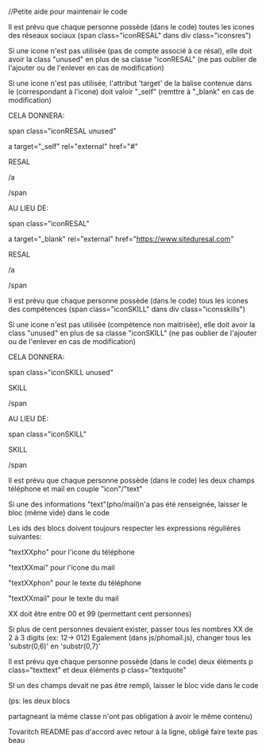 //Petite aide pour maintenair le code

Il est prévu que chaque personne possède (dans le code) toutes les icones des réseaux sociaux (span class="iconRESAL" dans div class="iconsres")

Si une icone n'est pas utilisée (pas de compte associé à ce résal), elle doit avoir la class "unused" en plus de sa classe "iconRESAL" (ne pas oublier de l'ajouter ou de l'enlever en cas de modification)

Si une icone n'est pas utilisée, l'attribut 'target' de la balise <a> contenue dans le <span> (correspondant à l'icone) doit valoir "_self" (remttre à "_blank" en cas de modification)

CELA DONNERA:

span class="iconRESAL unused"

a target="_self" rel="external" href="#"

RESAL

/a

/span

AU LIEU DE:

span class="iconRESAL"

a target="_blank" rel="external" href="https://www.siteduresal.com"

RESAL

/a

/span


Il est prévu que chaque personne possède (dans le code) tous les icones des compétences (span class="iconSKILL" dans div class="iconsskills")

Si une icone n'est pas utilisée (compétence non maitrisée), elle doit avoir la class "unused" en plus de sa classe "iconSKILL" (ne pas oublier de l'ajouter ou de l'enlever en cas de modification)

CELA DONNERA:

span class="iconSKILL unused"

SKILL

/span

AU LIEU DE:

span class="iconSKILL"

SKILL

/span

Il est prévu que chaque personne possède (dans le code) les deux champs téléphone et mail en couple "icon"/"text"

Si une des informations "text"(pho/mail)n'a pas été renseignée, laisser le bloc (même vide) dans le code

Les ids des blocs doivent toujours respecter les expressions régulières suivantes:

"textXXpho" pour l'icone du téléphone

"textXXmai" pour l'icone du mail

"textXXphon" pour le texte du téléphone

"textXXmail" pour le texte du mail

XX doit être entre 00 et 99 (permettant cent personnes)

Si plus de cent personnes devaient exister, passer tous les nombres XX de 2 à 3 digits (ex: 12-> 012)
Egalement (dans js/phomail.js), changer tous les 'substr(0,6)' en 'substr(0,7)'

Il est prévu qye chaque personne possède (dans le code) deux éléments p class="texttext" et deux éléments p class="textquote"

SI un des champs devait ne pas être rempli, laisser le bloc vide dans le code

(ps: les deux blocs <p> partagneant la même classe n'ont pas obligation à avoir le même contenu)



Tovaritch README pas d'accord avec retour à la ligne, obligé faire texte pas beau
